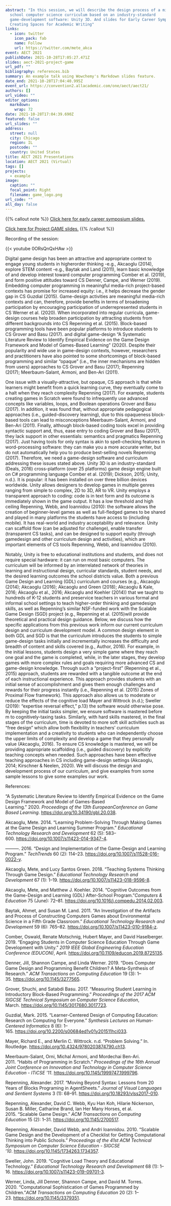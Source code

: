 ```yaml
---
abstract: "In this session, we will describe the design process of a middle
  school computer science curriculum based on an industry-standard
  game-development software: Unity 3D. And slides for Early Career Symposium:
  Creating Spaces for Academic Writing"
links:
  - icon: twitter
    icon_pack: fab
    name: Follow
    url: https://twitter.com/mete_akca
event: AECT 2021
publishDate: 2021-10-28T17:05:27.471Z
slides: aect-2021-project-game
url_pdf: ""
bibliography: references.bib
summary: An example talk using Wowchemy's Markdown slides feature.
date_end: 2021-10-28T17:04:40.995Z
event_url: https://convention2.allacademic.com/one/aect/aect21/
authors: []
url_video: ""
editor_options:
  markdown:
    wrap: 72
date: 2021-10-28T17:04:39.690Z
featured: false
url_slides: ""
address:
  street: null
  city: Chicago
  region: IL
  postcode: ""
  country: United States
title: AECT 2021 Presentations
location: AECT 2021 (Virtual)
tags: []
projects:
  - example
image:
  caption: ""
  focal_point: Right
  filename: game_logo.png
url_code: ""
all_day: false
---
```

{{% callout note %}} [Click here for early career symposium
slides.](https://meteakca.netlify.app/slides/aect-2021-early-career-symposium-creating-space-for-academic-writing/)

[Click here for Project GAME
slides.](https://meteakca.netlify.app/slides/aect-2021-project-game/)
{{% /callout %}}

Recording of the session:

{{< youtube 0ORsQnQxHAw >}}

Digital game design has been an attractive and appropriate context to engage young students in higherorder thinking -e.g., Akcaoglu (2014), explore STEM content -e.g., Baytak and Land (2011), learn basic knowledge of and develop interest toward computer programming Comber et al. (2019), and form positive attitudes toward CS Denner, Campe, and Werner (2019). Embedding computer programming in meaningful media-rich project-based contexts has promise for increased equity: i.e., it helps decrease the gender gap in CS Guzdial (2015). Game-design activities are meaningful media-rich contexts and can, therefore, provide benefits in terms of broadening participation by encouraging participation of underrepresented students in CS Werner et al. (2020). When incorporated into regular curricula, game-design courses help broaden participation by attracting students from different backgrounds into CS Repenning et al. (2015). Block-based programming tools have been popular platforms to introduce students to CS Grover and Basu (2017). and digital game-design “A Systematic Literature Review to Identify Empirical Evidence on the Game Design Framework and Model of Games-Based Learning” (2020). Despite their popularity and wide use in game-design contexts, however, researchers and practitioners have also pointed to some shortcomings of block-based programming and similar “opaque” (i.e., the inner mechanisms are hidden from users) approaches to CS Grover and Basu (2017); Repenning (2017); Meerbaum-Salant, Armoni, and Ben-Ari (2011).

One issue with a visually-attractive, but opaque, CS approach is that while learners might benefit from a quick learning curve, they eventually come to a halt when they reach complexity Repenning (2017). For example, students creating games in Scratch were found to infrequently use advanced concepts like variables, loops, and Boolean operations Grover and Basu (2017). In addition, it was found that, without appropriate pedagogical approaches (i.e., guided-discovery learning), due to this opaqueness block-based tools can lead to misconceptions Meerbaum-Salant, Armoni, and Ben-Ari (2011). Finally, although block-based coding tools excel in providing syntactic support and, thus, ease entry to coding Grover and Basu (2017), they lack support in other essentials: semantics and pragmatics Repenning (2017). Just having tools for only syntax is akin to spell-checking features in word-processing software: they can make you a more accurate writer, but do not automatically help you to produce best-selling novels Repenning (2017). Therefore, we need a game-design software and curriculum addressing these issues stated above. Unity 3D is an industry-standard (Deals, 2016) cross-platform (over 25 platforms) game design engine built on C# programming language Comber et al. (2019); Dickson, 2015; Unity, n.d.). It is popular: it has been installed on over three billion devices worldwide. Unity allows designers to develop games in multiple genres ranging from simple to complex, 2D to 3D, AR to VR. Unity employs a transparent approach to coding: code is in text form and its outcome is immediately shown in the game output. It has a low threshold and high ceiling Repenning, Webb, and Ioannidou (2010): the software allows the creation of beginner-level games as well as full-fledged games to be shared and played in many platforms the students have access to (including mobile). It has real-world and industry acceptability and relevance. Unity can scaffold flow (can be adjusted for challenge), enable transfer (transparent CS tasks), and can be designed to support equity (through gamedesign and other curriculum design and activities), which are important elements of CS tools Repenning, Webb, and Ioannidou (2010).

Notably, Unity is free to educational institutions and students, and does not require special hardware: it can run on most basic computers. The curriculum will be informed by an interrelated network of theories in learning and instructional design, curricular standards, student needs, and the desired learning outcomes the school districts value. Both a previous Game Design and Learning (GDL) curriculum and courses (e.g., Akcaoglu (2014); Akcaoglu (2016); Akcaoglu and Green (2018); Akcaoglu & Kale, 2016; Akcaoglu et al., 2016; Akcaoglu and Koehler (2014)) that we taught to hundreds of K-12 students and preservice teachers in various formal and informal school settings to teach higher-order thinking and gamedesign skills, as well as Repenning’s similar NSF-funded work with the Scalable Game Design (SGD) project (e.g., Repenning et al. (2015)will provide theoretical and practical design guidance. Below, we discuss how the specific applications from this previous work inform our current curriculum design and curriculum development model. A common design element in both GDL and SGD is that the curriculum introduces the students to simple game-design tasks initially and incrementally increases the difficulty and breadth of content and skills covered (e.g., Author, 2016). For example, in the initial lessons, students design a very simple game where they reach one goal and the game is completed, while, in the later stages, they develop games with more complex rules and goals requiring more advanced CS and game-design knowledge. Through such a “project-first” (Repenning et al., 2015) approach, students are rewarded with a tangible outcome at the end of each instructional experience. This approach provides students with an initial sense of accomplishment and gives them enough challenges and rewards for their progress instantly (i.e., Repenning et al. (2015) Zones of Proximal Flow framework). This approach also allows us to moderate or reduce the effects of the cognitive load Mayer and Wittrock (n.d.); Sweller (2019): “expertise reversal effect,” p.13) the software would otherwise pose. By keeping the initial tasks simpler, we ensure software is mastered before m to cognitively-taxing tasks. Similarly, with hard skills mastered, in the final stages of the curriculum, time is devoted to more soft skill activities such as “free design” which allow both flexibility in teachers’ curriculum implementation and a creativity to students who can independently choose the upper limits of complexity and develop a game that they personally value (Akcaoglu, 2016). To ensure CS knowledge is mastered, we will be providing appropriate scaffolding (i.e., guided discovery) by explicitly teaching concepts when needed. Such approaches have been effective teaching approaches in CS including game-design settings (Akcaoglu, 2014; Kirschner & Neelen, 2020). We will discuss the design and development process of our curriculum, and give examples from some sample lessons to give some examples our work.

References:

“A Systematic Literature Review to Identify Empirical Evidence on the Game Design Framework and Model of Games-Based Learning.” 2020. *Proceedings of the 13th EuropeanConference on Game Based Learning*. <https://doi.org/10.34190/gbl.20.038>.

Akcaoglu, Mete. 2014. “Learning Problem-Solving Through Making Games at the Game Design and Learning Summer Program.” *Educational Technology Research and Development* 62 (5): 583–600. <https://doi.org/10.1007/s11423-014-9347-4>.

———. 2016. “Design and Implementation of the Game-Design and Learning Program.” *TechTrends* 60 (2): 114–23. <https://doi.org/10.1007/s11528-016-0022-y>.

Akcaoglu, Mete, and Lucy Santos Green. 2018. “Teaching Systems Thinking Through Game Design.” *Educational Technology Research and Development* 67 (1): 1–19. <https://doi.org/10.1007/s11423-018-9596-8>.

Akcaoglu, Mete, and Matthew J. Koehler. 2014. “Cognitive Outcomes from the Game-Design and Learning (GDL) After-School Program.”*Computers & Education* 75 (June): 72–81. <https://doi.org/10.1016/j.compedu.2014.02.003>.

Baytak, Ahmet, and Susan M. Land. 2011. “An Investigation of the Artifacts and Process of Constructing Computers Games about Environmental Science in a Fifth Grade Classroom.” *Educational Technology Research and Development* 59 (6): 765–82. <https://doi.org/10.1007/s11423-010-9184-z>.

Comber, Oswald, Renate Motschnig, Hubert Mayer, and David Haselberger. 2019. “Engaging Students in Computer Science Education Through Game Development with Unity.” *2019 IEEE Global Engineering Education Conference (EDUCON)*, April. <https://doi.org/10.1109/educon.2019.8725135>.

Denner, Jill, Shannon Campe, and Linda Werner. 2019. “Does Computer Game Design and Programming Benefit Children? A Meta-Synthesis of Research.” *ACM Transactions on Computing Education* 19 (3): 1–35. <https://doi.org/10.1145/3277565>.

Grover, Shuchi, and Satabdi Basu. 2017. “Measuring Student Learning in Introductory Block-Based Programming.” *Proceedings of the 2017 ACM SIGCSE Technical Symposium on Computer Science Education*, March. <https://doi.org/10.1145/3017680.3017723>.

Guzdial, Mark. 2015. “Learner-Centered Design of Computing Education: Research on Computing for Everyone.” *Synthesis Lectures on Human-Centered Informatics* 8 (6): 1–165. <https://doi.org/10.2200/s00684ed1v01y201511hci033>.

Mayer, Richard E., and Merlin C. Wittrock. n.d. “Problem Solving.” In. Routledge. <https://doi.org/10.4324/9780203874790.ch13>.

Meerbaum-Salant, Orni, Michal Armoni, and Mordechai Ben-Ari. 2011. “Habits of Programming in Scratch.” *Proceedings of the 16th Annual Joint Conference on Innovation and Technology in Computer Science Education - ITiCSE ’11*. <https://doi.org/10.1145/1999747.1999796>.

Repenning, Alexander. 2017. “Moving Beyond Syntax: Lessons from 20 Years of Blocks Programing in AgentSheets.” *Journal of Visual Languages and Sentient Systems* 3 (1): 68–91. <https://doi.org/10.18293/vlss2017-010>.

Repenning, Alexander, David C. Webb, Kyu Han Koh, Hilarie Nickerson, Susan B. Miller, Catharine Brand, Ian Her Many Horses, et al. 2015. “Scalable Game Design.” *ACM Transactions on Computing Education* 15 (2): 1–31. <https://doi.org/10.1145/2700517>.

Repenning, Alexander, David Webb, and Andri Ioannidou. 2010. “Scalable Game Design and the Development of a Checklist for Getting Computational Thinking into Public Schools.” *Proceedings of the 41st ACM Technical Symposium on Computer Science Education - SIGCSE ’10*. <https://doi.org/10.1145/1734263.1734357>.

Sweller, John. 2019. “Cognitive Load Theory and Educational Technology.” *Educational Technology Research and Development* 68 (1): 1–16. <https://doi.org/10.1007/s11423-019-09701-3>.

Werner, Linda, Jill Denner, Shannon Campe, and David M. Torres. 2020. “Computational Sophistication of Games Programmed by Children.”*ACM Transactions on Computing Education* 20 (2): 1–23. <https://doi.org/10.1145/3379351>.
